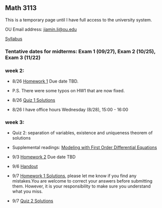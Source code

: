 
## Math 3113

This is a temporary page until I have full access to the university system.

OU Email address: jiamin.li@ou.edu

[Syllabus](math3113syllabus.pdf)

### Tentative dates for midterms: Exam 1 (09/27), Exam 2 (10/25), Exam 3 (11/22)

### week 2:

- 8/26 [Homework 1](HW1.pdf) Due date TBD.
- P.S. There were some typos on HW1 that are now fixed.

- 8/26 [Quiz 1 Solutions](quiz1_key.pdf)

- 8/26 I have office hours Wednesday (8/28), 15:00 - 16:00

### week 3: 

- Quiz 2: separation of variables, existence and uniqueness theorem of solutions

- Supplemental readings: [Modeling with First Order Differential Equations](https://tutorial.math.lamar.edu/classes/de/modeling.aspx)
-  9/3 [Homework 2](HW2.pdf) Due date TBD
-  9/6 [Handout](handout1.pdf)
-  9/7 [Homework 1 Solutions](HW1_sol.pdf), please let me know if you find any mistakes.You are welcome to correct your answers before submitting them. However, it is your responsibility to make sure you understand what you miss.
-  9/7 [Quiz 2 Solutions](quiz2_key.pdf)



